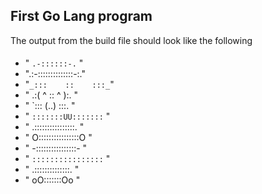 ## First Go Lang program

The output from the build file should look like the following 
####
* "    `.-::::::-.`    "
* ".:-::::::::::::::-:."
* "`_:::    ::    :::_`"
* " .:( ^   :: ^   ):. "
* " `:::   (..)   :::. "
* " `:::::::UU:::::::` "
* " .::::::::::::::::. "
* " O::::::::::::::::O "
* " -::::::::::::::::- "
* " `::::::::::::::::` "
* "  .::::::::::::::.  "
* "    oO:::::::Oo     "